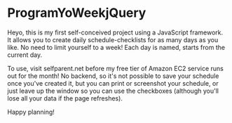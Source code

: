 # ProgramYoWeekjQuery

Heyo, this is my first self-conceived project using a JavaScript framework. It allows you to create daily schedule-checklists for as many days as you like. No need to limit yourself to a week!
Each day is named, starts from the current day.

To use, visit selfparent.net before my free tier of Amazon EC2 service runs out for the month!
No backend, so it's not possible to save your schedule once you've created it, but you can print or screenshot your schedule, or just leave up the window so you can use the checkboxes (although you'll lose all your data if the page refreshes).

Happy planning!
